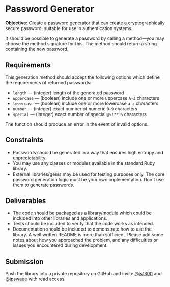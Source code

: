 # Password Generator

**Objective:** Create a password generator that can create a cryptographically secure password, 
suitable for use in authentication systems.

It should be possible to generate a password by calling a method—you may choose
the method signature for this. The method should return a string containing the
new password.

## Requirements

This generation method should accept the following options which define the
requirements of returned passwords:

- `length` — (integer) length of the generated password
- `uppercase` — (boolean) include one or more uppercase `A-Z` characters
- `lowercase` — (boolean) include one or more lowercase `a-z` characters
- `number` — (integer) exact number of numeric `0-9` characters
- `special` — (integer) exact number of special `@%!?*^&` characters

The function should produce an error in the event of invalid options.

## Constraints

* Passwords should be generated in a way that ensures high entropy and unpredictability.
* You may use any classes or modules available in the standard Ruby library.
* External libraries/gems may be used for testing purposes only. The core password
  generation logic must be your own implementation. Don't use them to generate passwords.

## Deliverables

* The code should be packaged as a library/module which could be included into
  other libraries and applications.
* Tests should be included to verify that the code works as intended.
* Documentation should be included to demonstrate how to use the library. A well
  written README is more than sufficient. Please add some notes about how you
  approached the problem, and any difficulties or issues you encountered during
  development.

## Submission

Push the library into a private repository on GitHub and invite 
[@js1300](https://github.com/js1300) and [@jpswade](https://github.com/jpswade) with read access.
